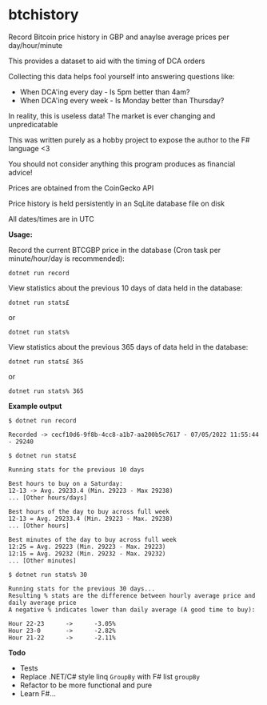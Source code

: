# btchistory
Record Bitcoin price history in GBP and anaylse average prices per day/hour/minute

This provides a dataset to aid with the timing of DCA orders

Collecting this data helps fool yourself into answering questions like:
  - When DCA'ing every day - Is 5pm better than 4am?
  - When DCA'ing every week - Is Monday better than Thursday?

In reality, this is useless data! The market is ever changing and unpredicatable

This was written purely as a hobby project to expose the author to the F# language <3

You should not consider anything this program produces as financial advice!

Prices are obtained from the CoinGecko API

Price history is held persistently in an SqLite database file on disk

All dates/times are in UTC

**Usage:**

Record the current BTCGBP price in the database (Cron task per minute/hour/day is recommended):

`dotnet run record`

View statistics about the previous 10 days of data held in the database:

`dotnet run stats£`

or

`dotnet run stats%`

View statistics about the previous 365 days of data held in the database:

`dotnet run stats£ 365`

or 

`dotnet run stats% 365`

**Example output**

```
$ dotnet run record

Recorded -> cecf10d6-9f8b-4cc8-a1b7-aa200b5c7617 - 07/05/2022 11:55:44 - 29240
```

```
$ dotnet run stats£

Running stats for the previous 10 days

Best hours to buy on a Saturday:
12-13 -> Avg. 29233.4 (Min. 29223 - Max 29238)
... [Other hours/days]

Best hours of the day to buy across full week
12-13 = Avg. 29233.4 (Min. 29223 - Max. 29238)
... [Other hours]

Best minutes of the day to buy across full week
12:25 = Avg. 29223 (Min. 29223 - Max. 29223)
12:15 = Avg. 29232 (Min. 29232 - Max. 29232)
... [Other minutes]

```

```
$ dotnet run stats% 30

Running stats for the previous 30 days...
Resulting % stats are the difference between hourly average price and daily average price
A negative % indicates lower than daily average (A good time to buy):

Hour 22-23      ->      -3.05%
Hour 23-0       ->      -2.82%
Hour 21-22      ->      -2.11%
```

**Todo**

- Tests
- Replace .NET/C# style linq `GroupBy` with F# list `groupBy`
- Refactor to be more functional and pure
- Learn F#...
